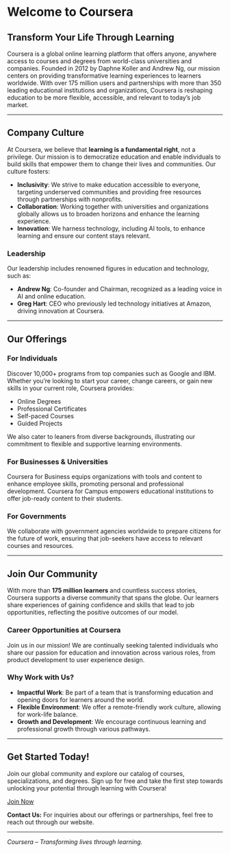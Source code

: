 # Welcome to Coursera

## Transform Your Life Through Learning

Coursera is a global online learning platform that offers anyone, anywhere access to courses and degrees from world-class universities and companies. Founded in 2012 by Daphne Koller and Andrew Ng, our mission centers on providing transformative learning experiences to learners worldwide. With over 175 million users and partnerships with more than 350 leading educational institutions and organizations, Coursera is reshaping education to be more flexible, accessible, and relevant to today’s job market.

---

## Company Culture

At Coursera, we believe that **learning is a fundamental right**, not a privilege. Our mission is to democratize education and enable individuals to build skills that empower them to change their lives and communities. Our culture fosters:

- **Inclusivity**: We strive to make education accessible to everyone, targeting underserved communities and providing free resources through partnerships with nonprofits.
- **Collaboration**: Working together with universities and organizations globally allows us to broaden horizons and enhance the learning experience.
- **Innovation**: We harness technology, including AI tools, to enhance learning and ensure our content stays relevant.

### Leadership
Our leadership includes renowned figures in education and technology, such as:
- **Andrew Ng**: Co-founder and Chairman, recognized as a leading voice in AI and online education.
- **Greg Hart**: CEO who previously led technology initiatives at Amazon, driving innovation at Coursera.

---

## Our Offerings

### For Individuals
Discover 10,000+ programs from top companies such as Google and IBM. Whether you’re looking to start your career, change careers, or gain new skills in your current role, Coursera provides:

- Online Degrees
- Professional Certificates
- Self-paced Courses
- Guided Projects
  
We also cater to leaners from diverse backgrounds, illustrating our commitment to flexible and supportive learning environments. 

### For Businesses & Universities
Coursera for Business equips organizations with tools and content to enhance employee skills, promoting personal and professional development. Coursera for Campus empowers educational institutions to offer job-ready content to their students.

### For Governments
We collaborate with government agencies worldwide to prepare citizens for the future of work, ensuring that job-seekers have access to relevant courses and resources.

---

## Join Our Community

With more than **175 million learners** and countless success stories, Coursera supports a diverse community that spans the globe. Our learners share experiences of gaining confidence and skills that lead to job opportunities, reflecting the positive outcomes of our model.

### Career Opportunities at Coursera
Join us in our mission! We are continually seeking talented individuals who share our passion for education and innovation across various roles, from product development to user experience design. 

### Why Work with Us?
- **Impactful Work**: Be part of a team that is transforming education and opening doors for learners around the world.
- **Flexible Environment**: We offer a remote-friendly work culture, allowing for work-life balance.
- **Growth and Development**: We encourage continuous learning and professional growth through various pathways.

---

## Get Started Today!

Join our global community and explore our catalog of courses, specializations, and degrees. Sign up for free and take the first step towards unlocking your potential through learning with Coursera!

[Join Now](https://www.coursera.org)

**Contact Us:**
For inquiries about our offerings or partnerships, feel free to reach out through our website.

---

_Coursera – Transforming lives through learning._